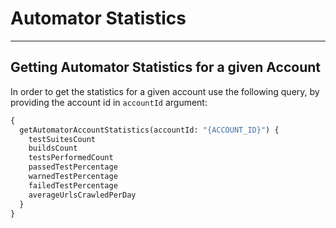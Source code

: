 # Automator Statistics
---

## Getting Automator Statistics for a given Account

In order to get the statistics for a given account use the following query, by providing the account id in `accountId` argument:

```graphql
{
  getAutomatorAccountStatistics(accountId: "{ACCOUNT_ID}") {
    testSuitesCount
    buildsCount
    testsPerformedCount
    passedTestPercentage
    warnedTestPercentage
    failedTestPercentage
    averageUrlsCrawledPerDay
  }
}
```
